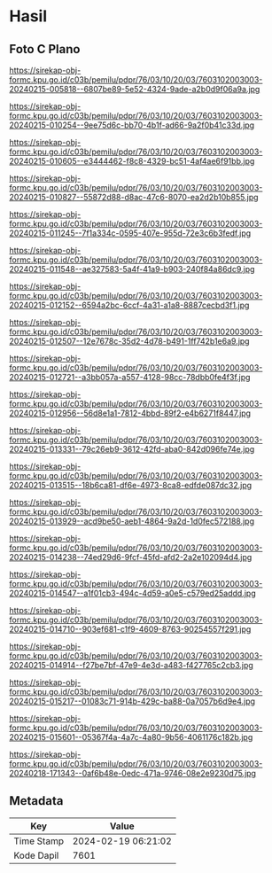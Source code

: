 # Hasil

## Foto C Plano

https://sirekap-obj-formc.kpu.go.id/c03b/pemilu/pdpr/76/03/10/20/03/7603102003003-20240215-005818--6807be89-5e52-4324-9ade-a2b0d9f06a9a.jpg

https://sirekap-obj-formc.kpu.go.id/c03b/pemilu/pdpr/76/03/10/20/03/7603102003003-20240215-010254--9ee75d6c-bb70-4b1f-ad66-9a2f0b41c33d.jpg

https://sirekap-obj-formc.kpu.go.id/c03b/pemilu/pdpr/76/03/10/20/03/7603102003003-20240215-010605--e3444462-f8c8-4329-bc51-4af4ae6f91bb.jpg

https://sirekap-obj-formc.kpu.go.id/c03b/pemilu/pdpr/76/03/10/20/03/7603102003003-20240215-010827--55872d88-d8ac-47c6-8070-ea2d2b10b855.jpg

https://sirekap-obj-formc.kpu.go.id/c03b/pemilu/pdpr/76/03/10/20/03/7603102003003-20240215-011245--7f1a334c-0595-407e-955d-72e3c6b3fedf.jpg

https://sirekap-obj-formc.kpu.go.id/c03b/pemilu/pdpr/76/03/10/20/03/7603102003003-20240215-011548--ae327583-5a4f-41a9-b903-240f84a86dc9.jpg

https://sirekap-obj-formc.kpu.go.id/c03b/pemilu/pdpr/76/03/10/20/03/7603102003003-20240215-012152--6594a2bc-6ccf-4a31-a1a8-8887cecbd3f1.jpg

https://sirekap-obj-formc.kpu.go.id/c03b/pemilu/pdpr/76/03/10/20/03/7603102003003-20240215-012507--12e7678c-35d2-4d78-b491-1ff742b1e6a9.jpg

https://sirekap-obj-formc.kpu.go.id/c03b/pemilu/pdpr/76/03/10/20/03/7603102003003-20240215-012721--a3bb057a-a557-4128-98cc-78dbb0fe4f3f.jpg

https://sirekap-obj-formc.kpu.go.id/c03b/pemilu/pdpr/76/03/10/20/03/7603102003003-20240215-012956--56d8e1a1-7812-4bbd-89f2-e4b6271f8447.jpg

https://sirekap-obj-formc.kpu.go.id/c03b/pemilu/pdpr/76/03/10/20/03/7603102003003-20240215-013331--79c26eb9-3612-42fd-aba0-842d096fe74e.jpg

https://sirekap-obj-formc.kpu.go.id/c03b/pemilu/pdpr/76/03/10/20/03/7603102003003-20240215-013515--18b6ca81-df6e-4973-8ca8-edfde087dc32.jpg

https://sirekap-obj-formc.kpu.go.id/c03b/pemilu/pdpr/76/03/10/20/03/7603102003003-20240215-013929--acd9be50-aeb1-4864-9a2d-1d0fec572188.jpg

https://sirekap-obj-formc.kpu.go.id/c03b/pemilu/pdpr/76/03/10/20/03/7603102003003-20240215-014238--74ed29d6-9fcf-45fd-afd2-2a2e102094d4.jpg

https://sirekap-obj-formc.kpu.go.id/c03b/pemilu/pdpr/76/03/10/20/03/7603102003003-20240215-014547--a1f01cb3-494c-4d59-a0e5-c579ed25addd.jpg

https://sirekap-obj-formc.kpu.go.id/c03b/pemilu/pdpr/76/03/10/20/03/7603102003003-20240215-014710--903ef681-c1f9-4609-8763-90254557f291.jpg

https://sirekap-obj-formc.kpu.go.id/c03b/pemilu/pdpr/76/03/10/20/03/7603102003003-20240215-014914--f27be7bf-47e9-4e3d-a483-f427765c2cb3.jpg

https://sirekap-obj-formc.kpu.go.id/c03b/pemilu/pdpr/76/03/10/20/03/7603102003003-20240215-015217--01083c71-914b-429c-ba88-0a7057b6d9e4.jpg

https://sirekap-obj-formc.kpu.go.id/c03b/pemilu/pdpr/76/03/10/20/03/7603102003003-20240215-015601--05367f4a-4a7c-4a80-9b56-4061176c182b.jpg

https://sirekap-obj-formc.kpu.go.id/c03b/pemilu/pdpr/76/03/10/20/03/7603102003003-20240218-171343--0af6b48e-0edc-471a-9746-08e2e9230d75.jpg


## Metadata

| Key        | Value               |
| ---------- | ------------------- |
| Time Stamp | 2024-02-19 06:21:02 |
| Kode Dapil | 7601                |



